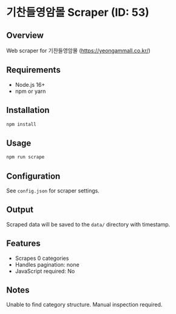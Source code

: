 # 기찬들영암몰 Scraper (ID: 53)

## Overview
Web scraper for 기찬들영암몰 (https://yeongammall.co.kr/)

## Requirements
- Node.js 16+
- npm or yarn

## Installation
```bash
npm install
```

## Usage
```bash
npm run scrape
```

## Configuration
See `config.json` for scraper settings.

## Output
Scraped data will be saved to the `data/` directory with timestamp.

## Features
- Scrapes 0 categories
- Handles pagination: none
- JavaScript required: No

## Notes
Unable to find category structure. Manual inspection required.

